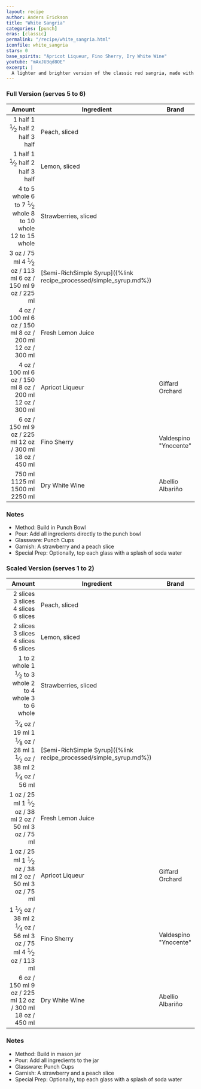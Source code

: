 ```yaml
---
layout: recipe
author: Anders Erickson
title: "White Sangria"
categories: [punch]
eras: [classic]
permalink: "/recipe/white_sangria.html"
iconfile: white_sangria
stars: 0
base_spirits: "Apricot Liqueur, Fino Sherry, Dry White Wine"
youtube: "mAxJU3qd8OE"
excerpt: |
  A lighter and brighter version of the classic red sangria, made with white wine, fresh fruit, and a touch of sweetness.
---
```


<div class="subrecipe" markdown="1">

### Full Version (serves 5 to 6)

|       Amount | Ingredient                                               | Brand                 |
| -----------: | -------------------------------------------------------- | --------------------- |
|       <span class="onex active">1 half </span> <span class="onehalfx">1 <sup>1</sup>&frasl;<sub>2</sub> half </span> <span class="twox">2 half </span> <span class="threex">3 half </span>| Peach, sliced                                            |
|       <span class="onex active">1 half </span> <span class="onehalfx">1 <sup>1</sup>&frasl;<sub>2</sub> half </span> <span class="twox">2 half </span> <span class="threex">3 half </span>| Lemon, sliced                                            |
| <span class="onex active">4 to 5 whole </span> <span class="onehalfx">6 to 7 <sup>1</sup>&frasl;<sub>2</sub> whole </span> <span class="twox">8 to 10 whole </span> <span class="threex">12 to 15 whole </span>| Strawberries, sliced                                     |
|         <span class="onex active">3 oz  / 75 ml</span> <span class="onehalfx">4 <sup>1</sup>&frasl;<sub>2</sub> oz  / 113 ml</span> <span class="twox">6 oz  / 150 ml</span> <span class="threex">9 oz  / 225 ml</span>| [Semi-RichSimple Syrup]({%link recipe_processed/simple_syrup.md%}) |
|         <span class="onex active">4 oz  / 100 ml</span> <span class="onehalfx">6 oz  / 150 ml</span> <span class="twox">8 oz  / 200 ml</span> <span class="threex">12 oz  / 300 ml</span>| Fresh Lemon Juice                                        |
|         <span class="onex active">4 oz  / 100 ml</span> <span class="onehalfx">6 oz  / 150 ml</span> <span class="twox">8 oz  / 200 ml</span> <span class="threex">12 oz  / 300 ml</span>| Apricot Liqueur                                          | Giffard Orchard       |
|         <span class="onex active">6 oz  / 150 ml</span> <span class="onehalfx">9 oz  / 225 ml</span> <span class="twox">12 oz  / 300 ml</span> <span class="threex">18 oz  / 450 ml</span>| Fino Sherry                                              | Valdespino "Ynocente" |
|       <span class="onex active">750 ml </span> <span class="onehalfx">1125 ml </span> <span class="twox">1500 ml </span> <span class="threex">2250 ml </span>| Dry White Wine                                           | Abellio Albariño      |

### Notes

- Method: Build in Punch Bowl
- Pour: Add all ingredients directly to the punch bowl
- Glassware: Punch Cups
- Garnish: A strawberry and a peach slice
- Special Prep: Optionally, top each glass with a splash of soda water

</div>
<div class="subrecipe" markdown="1">

### Scaled Version (serves 1 to 2)

|       Amount | Ingredient                                               | Brand                 |
| -----------: | -------------------------------------------------------- | --------------------- |
|     <span class="onex active">2 slices </span> <span class="onehalfx">3 slices </span> <span class="twox">4 slices </span> <span class="threex">6 slices </span>| Peach, sliced                                            |
|     <span class="onex active">2 slices </span> <span class="onehalfx">3 slices </span> <span class="twox">4 slices </span> <span class="threex">6 slices </span>| Lemon, sliced                                            |
| <span class="onex active">1 to 2 whole </span> <span class="onehalfx">1 <sup>1</sup>&frasl;<sub>2</sub> to 3 whole </span> <span class="twox">2 to 4 whole </span> <span class="threex">3 to 6 whole </span>| Strawberries, sliced                                     |
|      <span class="onex active"> <sup>3</sup>&frasl;<sub>4</sub> oz  / 19 ml</span> <span class="onehalfx">1 <sup>1</sup>&frasl;<sub>8</sub> oz  / 28 ml</span> <span class="twox">1 <sup>1</sup>&frasl;<sub>2</sub> oz  / 38 ml</span> <span class="threex">2 <sup>1</sup>&frasl;<sub>4</sub> oz  / 56 ml</span>| [Semi-RichSimple Syrup]({%link recipe_processed/simple_syrup.md%}) |
|         <span class="onex active">1 oz  / 25 ml</span> <span class="onehalfx">1 <sup>1</sup>&frasl;<sub>2</sub> oz  / 38 ml</span> <span class="twox">2 oz  / 50 ml</span> <span class="threex">3 oz  / 75 ml</span>| Fresh Lemon Juice                                        |
|         <span class="onex active">1 oz  / 25 ml</span> <span class="onehalfx">1 <sup>1</sup>&frasl;<sub>2</sub> oz  / 38 ml</span> <span class="twox">2 oz  / 50 ml</span> <span class="threex">3 oz  / 75 ml</span>| Apricot Liqueur                                          | Giffard Orchard       |
|       <span class="onex active">1 <sup>1</sup>&frasl;<sub>2</sub> oz  / 38 ml</span> <span class="onehalfx">2 <sup>1</sup>&frasl;<sub>4</sub> oz  / 56 ml</span> <span class="twox">3 oz  / 75 ml</span> <span class="threex">4 <sup>1</sup>&frasl;<sub>2</sub> oz  / 113 ml</span>| Fino Sherry                                              | Valdespino "Ynocente" |
|         <span class="onex active">6 oz  / 150 ml</span> <span class="onehalfx">9 oz  / 225 ml</span> <span class="twox">12 oz  / 300 ml</span> <span class="threex">18 oz  / 450 ml</span>| Dry White Wine                                           | Abellio Albariño      |

### Notes

- Method: Build in mason jar
- Pour: Add all ingredients to the jar
- Glassware: Punch Cups
- Garnish: A strawberry and a peach slice
- Special Prep: Optionally, top each glass with a splash of soda water

</div>

    
<script type="application/ld+json">
{
  "@context": "https://schema.org",
  "@type": "Recipe",
  "author": "{{ page.author }}",
  "description": "{{ page.excerpt | strip_html | replace: '"', "'" }}",
  "image": "{% for ingredient in site.data[page.iconfile].images.ingredient limit: 1 %}{{ ingredient.url }}{% endfor %}",
  "recipeIngredient": [  "1 half Peach, sliced ",
  "1 half Lemon, sliced ",
  "4 to 5 whole Strawberries, sliced",
  "3 oz Semi-RichSimple Syrup",
  "4 oz Fresh Lemon Juice ",
  "4 oz Apricot Liqueur ",
  "6 oz Fino Sherry ",
  "750 ml Dry White Wine"],
  "name": "{{ page.title }}",
  "recipeInstructions": "  {
    '@type': 'HowToStep',
    'text': '- Method: Build in Punch Bowl
'
  },  {
    '@type': 'HowToStep',
    'text': '- Pour: Add all ingredients directly to the punch bowl
'
  },  {
    '@type': 'HowToStep',
    'text': '- Glassware: Punch Cups
'
  },  {
    '@type': 'HowToStep',
    'text': '- Garnish: A strawberry and a peach slice
'
  },  {
    '@type': 'HowToStep',
    'text': '- Special Prep: Optionally, top each glass with a splash of soda water
'
  }",
  "recipeYield": "1 cocktail",
  "recipeCategory": "cocktail"
}
</script>

    